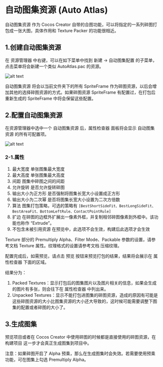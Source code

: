 # 自动图集资源 (Auto Atlas)

自动图集资源 作为 Cocos Creator 自带的合图功能，可以将指定的一系列碎图打包成一张大图，具体作用和 Texture Packer 的功能很相近。

## 1.创建自动图集资源
在 资源管理器 中右键，可以在如下菜单中找到 新建 -> 自动图集配置 的子菜单，点击菜单将会新建一个类似 AutoAtlas.pac 的资源。

![alt text](https://docs.cocos.com/creator/2.4/manual/assets/create-auto-atlas.AOtyAbsC.png)

自动图集资源 将会以当前文件夹下的所有 SpriteFrame 作为碎图资源，以后会增加其他的选择碎图资源的方式。如果碎图资源 SpriteFrame 有配置过，在打包后重新生成的 SpriteFrame 中将会保留这些配置。

## 2.配置自动图集资源
在资源管理器中选中一个 自动图集资源 后，属性检查器 面板将会显示 自动图集资源 的所有可配置项。

![alt text](https://docs.cocos.com/creator/2.4/manual/assets/auto_atlas.CXw0Y_1D.png)

### 2-1.属性

1. 最大宽度	单张图集最大宽度
2. 最大高度	单张图集最大高度
3. 间距	图集中碎图之间的间距
4. 允许旋转	是否允许旋转碎图
5. 输出大小为正方形	是否强制将图集长宽大小设置成正方形
6. 输出大小为二次幂	是否将图集长宽大小设置为二次方倍数
7. 算法	图集打包策略，可选的策略有 `[BestShortSideFit、BestLongSideFit、BestAreaFit、BottomLeftRule、ContactPointRule] `
8. 扩边	在碎图的边框外扩展出一像素外框，并复制相邻碎图像素到外框中。该功能也称作 “Extrude”。
9. 不包含未被引用资源	在预览中，此选项不会生效，构建后此选项才会生效

Texture 部分的 Premultiply Alpha、Filter Mode、Packable 参数的设置，请参考文档 Texture 属性。纹理格式的设置请参考文档 压缩纹理。

配置完成后，如需预览，请点击 预览 按钮来预览打包的结果，结果将会展示在 属性检查器 下面的区域。

结果分为：
1. Packed Textures：显示打包后的图集图片以及图片相关的信息，如果会生成的图片有多张，则会往下在 属性检查器 中列出来。
2. Unpacked Textures：显示不能打包进图集的碎图资源，造成的原因有可能是这些碎图资源的大小比图集资源的大小还大导致的，这时候可能需要调整下图集的配置或者碎图的大小了。

## 3.生成图集
预览项目或者在 Cocos Creator 中使用碎图的时候都是直接使用的碎图资源，在 构建项目 这一步才会真正生成图集到项目中。

注意：如果碎图开启了 Alpha 预乘，那么在生成图集时会失效。若需要使用预乘功能，可在图集上勾选 Premultiply Alpha。
